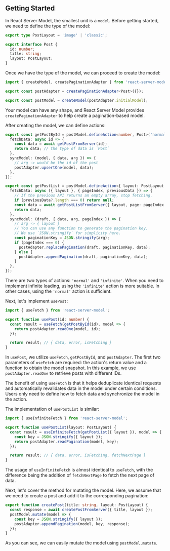 ## Getting Started

In React Server Model, the smallest unit is a `model`. Before getting started, we need to define the type of the model:

```typescript
export type PostLayout = 'image' | 'classic';

export interface Post {
  id: number;
  title: string;
  layout: PostLayout;
}
```

Once we have the type of the model, we can proceed to create the model:

```typescript
import { createModel, createPaginationAdapter } from 'react-server-model';

export const postAdapter = createPaginationAdapter<Post>({});

export const postModel = createModel(postAdapter.initialModel);
```

Your model can have any shape, and React Server Model provides `createPaginationAdapter` to help create a pagination-based model.

After creating the model, we can define actions:

```typescript
export const getPostById = postModel.defineAction<number, Post>('normal', {
  fetchData: async id => {
    const data = await getPostFromServer(id);
    return data; // the type of data is `Post`
  },
  syncModel: (model, { data, arg }) => {
    // arg -> would be the id of the post
    postAdapter.upsertOne(model, data);
  },
});

export const getPostList = postModel.defineAction<{ layout: PostLayout }, Post[]>('infinite', {
  fetchData: async ({ layout }, { pageIndex, previousData }) => {
    // If the previous API returns an empty array, stop fetching.
    if (previousData?.length === 0) return null;
    const data = await getPostListFromServer({ layout, page: pageIndex });
    return data;
  },
  syncModel: (draft, { data, arg, pageIndex }) => {
    // arg -> { layout }
    // You can use any function to generate the pagination key.
    // We use `JSON.stringify` for simplicity here.
    const paginationKey = JSON.stringify(arg);
    if (pageIndex === 0) {
      postAdapter.replacePagination(draft, paginationKey, data);
    } else {
      postAdapter.appendPagination(draft, paginationKey, data);
    }
  },
});
```

There are two types of actions: `'normal'` and `'infinite'`. When you need to implement infinite loading, using the `'infinite'` action is more suitable. In other cases, using the `'normal'` action is sufficient.

Next, let's implement `usePost`:

```typescript
import { useFetch } from 'react-server-model';

export function usePost(id: number) {
  const result = useFetch(getPostById(id), model => {
    return postAdapter.readOne(model, id);
  });

  return result; // { data, error, isFetching }
}
```

In `usePost`, we utilize `useFetch`, `getPostById`, and `postAdapter`. The first two parameters of `useFetch` are required: the action's return value and a function to obtain the model snapshot. In this example, we use `postAdapter.readOne` to retrieve posts with different IDs.

The benefit of using `useFetch` is that it helps deduplicate identical requests and automatically revalidates data in the model under certain conditions. Users only need to define how to fetch data and synchronize the model in the action.

The implementation of `usePostList` is similar:

```typescript
import { useInfiniteFetch } from 'react-server-model';

export function usePostList(layout: PostLayout) {
  const result = useInfiniteFetch(getPostList({ layout }), model => {
    const key = JSON.stringify({ layout });
    return postAdapter.readPagination(model, key);
  });

  return result; // { data, error, isFetching, fetchNextPage }
}
```

The usage of `useInfiniteFetch` is almost identical to `useFetch`, with the difference being the addition of `fetchNextPage` to fetch the next page of data.

Next, let's cover the method for mutating the model. Here, we assume that we need to create a post and add it to the corresponding pagination:

```typescript
export function createPost(title: string, layout: PostLayout) {
  const response = await createPostFromServer({ title, layout });
  postModel.mutate(model => {
    const key = JSON.stringify({ layout });
    postAdapter.appendPagination(model, key, response);
  });
}
```

As you can see, we can easily mutate the model using `postModel.mutate`.
